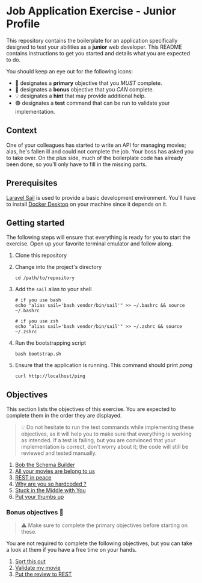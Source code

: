 # Job Application Exercise - Junior Profile

This repository contains the boilerplate for an application specifically
designed to test your abilities as a **junior** web developer. This README
contains instructions to get you started and details what you are expected
to do.

You should keep an eye out for the following icons:
- 🎯 designates a **primary** objective that you *MUST* complete.
- 🧠 designates a **bonus** objective that you *CAN* complete.
- 💡 designates a **hint** that may provide additional help.
- 🟢 designates a **test** command that can be run to validate your implementation.

## Context

One of your colleagues has started to write an API for managing movies; alas,
he's fallen ill and could not complete the job. Your boss has asked you to take
over. On the plus side, much of the boilerplate code has already been done, so
you'll only have to fill in the missing parts.

## Prerequisites

[Laravel Sail] is used to provide a basic development environment. You'll have
to install [Docker Desktop] on your machine since it depends on it.

## Getting started

The following steps will ensure that everything is ready for you to start the
exercise. Open up your favorite terminal emulator and follow along.

1. Clone this repository

2. Change into the project's directory
    ```
    cd /path/to/repository
    ```

3. Add the `sail` alias to your shell
    ```shell
    # if you use bash
    echo "alias sail='bash vendor/bin/sail'" >> ~/.bashrc && source ~/.bashrc

    # if you use zsh
    echo "alias sail='bash vendor/bin/sail'" >> ~/.zshrc && source ~/.zshrc
    ```

4. Run the bootstrapping script
    ```shell
    bash bootstrap.sh
    ```

5. Ensure that the application is running. This command should print *pong*
    ```
    curl http://localhost/ping
    ```

## Objectives

This section lists the objectives of this exercise. You are expected to complete
them in the order they are displayed.

> 💡 Do not hesitate to run the test commands while implementing these objectives, as
> it will help you to make sure that everything is working as intended. If a test
> is failing, but you are convinced that your implementation is correct, don't
> worry about it; the code will still be reviewed and tested manually.

1. [Bob the Schema Builder](docs/bob-the-schema-builder.md)
2. [All your movies are belong to us](docs/all-your-movies-are-belong-to-us.md)
3. [REST in peace](docs/rest-in-peace.md)
4. [Why are you so hardcoded ?](docs/why-are-you-so-hardcoded.md)
4. [Stuck in the Middle with You](docs/stuck-in-the-middle-with-you.md)
5. [Put your thumbs up](docs/put-your-thumbs-up.md)

### Bonus objectives 🧠

> ⚠️ Make sure to complete the primary objectives before starting on these.

You are not required to complete the following objectives, but you can take a
look at them if you have a free time on your hands.

1. [Sort this out](docs/sort-this-out.md)
2. [Validate my movie](docs/validate-my-movie.md)
3. [Put the review to REST](docs/put-the-review-to-rest.md)

[Laravel Sail]: https://laravel.com/docs/8.x/sail
[Docker Desktop]: https://docs.docker.com/docker-for-mac/install/
